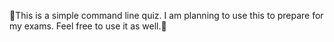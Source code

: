 🐍This is a simple command line quiz. I am planning to use this to prepare for my exams.
Feel free to use it as well.🐍
